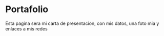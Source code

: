 # Portafolio

Esta pagina sera mi carta de presentacion, con mis datos, una foto mia y enlaces a mis redes